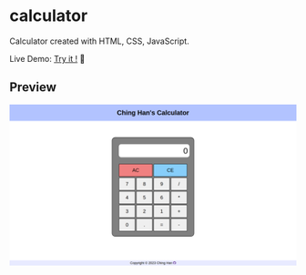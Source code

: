 # calculator

Calculator created with HTML, CSS, JavaScript.

Live Demo: [Try it !](https://ChingHanHuang.github.io/calculator/) :1234:

## Preview

<div align="center">
 <img src="./img/preview.png">
</div>
